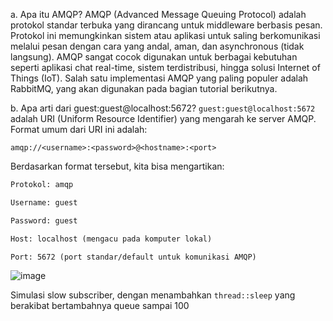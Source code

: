 a. Apa itu AMQP?
AMQP (Advanced Message Queuing Protocol) adalah protokol standar terbuka yang dirancang untuk middleware berbasis pesan. Protokol ini memungkinkan sistem atau aplikasi untuk saling berkomunikasi melalui pesan dengan cara yang andal, aman, dan asynchronous (tidak langsung). AMQP sangat cocok digunakan untuk berbagai kebutuhan seperti aplikasi chat real-time, sistem terdistribusi, hingga solusi Internet of Things (IoT). Salah satu implementasi AMQP yang paling populer adalah RabbitMQ, yang akan digunakan pada bagian tutorial berikutnya.

b. Apa arti dari guest:guest@localhost:5672?
`guest:guest@localhost:5672` adalah URI (Uniform Resource Identifier) yang mengarah ke server AMQP. Format umum dari URI ini adalah:

`amqp://<username>:<password>@<hostname>:<port>`

Berdasarkan format tersebut, kita bisa mengartikan:

```html
Protokol: amqp

Username: guest

Password: guest

Host: localhost (mengacu pada komputer lokal)

Port: 5672 (port standar/default untuk komunikasi AMQP)
```

![image](https://github.com/user-attachments/assets/0a9eef88-b869-459f-9746-72e97cca0bf2)

Simulasi slow subscriber, dengan menambahkan `thread::sleep` yang berakibat bertambahnya queue sampai 100
